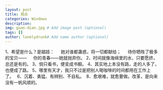 ```yaml
---
layout: post
title: 观点
categories: Windows
description: 
img: guan-dian.jpg # Add image post (optional)
tags: []
author: lonelydrunk# Add name author (optional)
---
```

1、希望是什么？是娼妓：
　 她对谁都蛊惑，将一切都献给；
　 待你牺牲了极多的宝贝——
　 你的青春——她就抛弃你。
2、时间就像海绵里的水，只要愿挤，总还是有的。
3、倘只看书，便变成书橱。
4、其实地上本没有路，走的人多了，也便成了路。
5、哪里有天才，我只不过是把别人喝咖啡的时间都用在工作上了。 
6、沉着、勇猛、有辨别、不自私。 8、愈艰难，就愈要做。改革，是向来没有一帆风顺的。